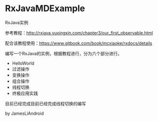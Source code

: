 # RxJavaMDExample
RxJava实例

参考教程：http://rxjava.yuxingxin.com/chapter3/our_first_observable.html

配合该教程使用：https://www.gitbook.com/book/mcxiaoke/rxdocs/details

编写一个RxJava的实例，根据教程进行，分为六个部分进行。

* HelloWorld
* 过滤操作
* 变换操作
* 组合操作
* 线程切换
* 终极应用实践

目前已经完成目前已经完成线程切换的编写 

by JamesLiAndroid
